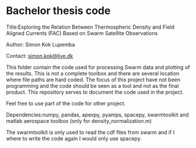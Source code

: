 # Bachelor thesis code

Title:Exploring the Relation Between Thermospheric
Density and Field Aligned Currents (FAC) Based on Swarm Satellite Observations

Author: Simon Kok Lupemba

Contact: simon.kok@live.dk

This folder contain the code used for processing Swarm data and plotting of the
results. This is not a complete toolbox and there are several location where
file paths are hard coded. The focus of this project have not been programming
and the code should be seen as a tool and not as the final product.
This repository serves to document the code used in the project.

Feel free to use part of the code for other project.

Dependencies:numpy, pandas, apexpy, pyamps, spacepy, swarmtoolkit and
matlab aerospace toolbox (only for density_normalization.m)

The swarmtoolkit is only used to read the cdf files from swarm and if I where
to write the code again I would only use spacepy.

